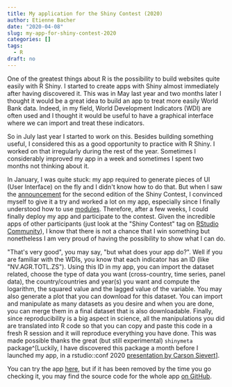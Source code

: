```yaml
---
title: My application for the Shiny Contest (2020)
author: Etienne Bacher
date: "2020-04-08"
slug: my-app-for-shiny-contest-2020
categories: []
tags:
  - R
draft: no
---
```


One of the greatest things about R is the possibility to build websites quite easily with R Shiny. I started to create apps with Shiny almost immediately after having discovered it. This was in May last year and two months later I thought it would be a great idea to build an app to treat more easily World Bank data. Indeed, in my field, World Development Indicators (WDI) are often used and I thought it would be useful to have a graphical interface where we can import and treat these indicators.

So in July last year I started to work on this. Besides building something useful, I considered this as a good opportunity to practice with R Shiny. I worked on that irregularly during the rest of the year. Sometimes I considerably improved my app in a week and sometimes I spent two months not thinking about it. 

In January, I was quite stuck: my app required to generate pieces of UI (User Interface) on the fly and I didn't know how to do that. But when I saw the [announcement](https://community.rstudio.com/t/shiny-contest-2020-is-here/51002) for the second edition of the Shiny Contest, I convinced myself to give it a try and worked a lot on my app, especially since I finally understood how to use [modules](https://shiny.rstudio.com/articles/modules.html). Therefore, after a few weeks, I could finally deploy my app and participate to the contest. Given the incredible apps of other participants (just look at the "Shiny Contest" tag on [RStudio Community](https://community.rstudio.com/)), I know that there is not a chance that I win something but nonetheless I am very proud of having the possibility to show what I can do. 

"That's very good", you may say, "but what does your app do?". Well if you are familiar with the WDIs, you know that each indicator has an ID (like "NV.AGR.TOTL.ZS"). Using this ID in my app, you can import the dataset related, choose the type of data you want (cross-country, time series, panel data), the country/countries and year(s) you want and compute the logarithm, the squared value and the lagged value of the variable. You may also generate a plot that you can download for this dataset. You can import and manipulate as many datasets as you desire and when you are done, you can merge them in a final dataset that is also downloadable. Finally, since reproducibility is a big aspect in science, all the manipulations you did are translated into R code so that you can copy and paste this code in a fresh R session and it will reproduce everything you have done. This was made possible thanks the great (but still experimental) `shinymeta` package^[Luckily, I have discovered this package a month before I launched my app, in a rstudio::conf 2020 [presentation by Carson Sievert](https://resources.rstudio.com/rstudio-conf-2020/reproducible-shiny-apps-with-shinymeta-dr-carson-sievert)].

You can try the app [here](https://etiennebacher.shinyapps.io/woRldbank/), but if it has been removed by the time you go checking it, you may find the source code for the whole app [on GitHub](https://github.com/etiennebacher/woRldbank).
